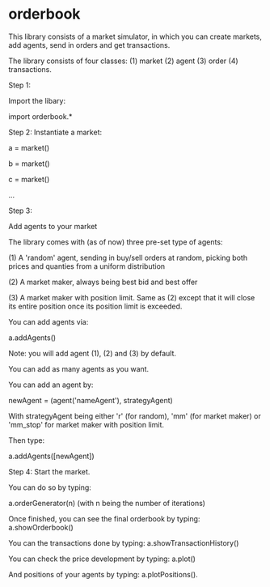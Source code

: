 # orderbook
This library consists of a market simulator, in which you can create markets, add agents, send in orders and get transactions.

The library consists of four classes:
(1) market
(2) agent
(3) order
(4) transactions.


Step 1:

Import the libary:

import orderbook.*

Step 2:
Instantiate a market:

a = market()

b = market()

c = market()

...

Step 3: 

Add agents to your market

The library comes with (as of now) three pre-set type of agents:

(1) A 'random' agent, sending in buy/sell orders at random, picking both prices and quanties from a uniform distribution

(2) A market maker, always being best bid and best offer

(3) A market maker with position limit. Same as (2) except that it will close its entire position once its position limit is exceeded.

You can add agents via:

a.addAgents()

Note: you will add agent (1), (2) and (3) by default. 

You can add as many agents as you want.

You can add an agent by:

newAgent = (agent('nameAgent'), strategyAgent)

With strategyAgent being either 'r' (for random), 'mm' (for market maker) or 'mm_stop' for market maker with position limit.

Then type:

a.addAgents([newAgent])

Step 4: 
Start the market.

You can do so by typing:

a.orderGenerator(n) (with n being the number of iterations)

Once finished, you can see the final orderbook by typing:
a.showOrderbook()

You can the transactions done by typing:
a.showTransactionHistory()

You can check the price development by typing:
a.plot()

And positions of your agents by typing:
a.plotPositions().


